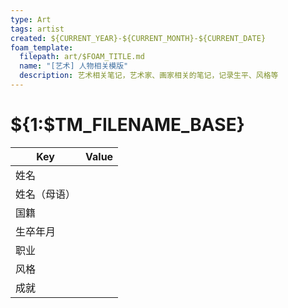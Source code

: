 ```yaml
---
type: Art
tags: artist
created: ${CURRENT_YEAR}-${CURRENT_MONTH}-${CURRENT_DATE}
foam_template:
  filepath: art/$FOAM_TITLE.md
  name: "[艺术] 人物相关模版"
  description: 艺术相关笔记，艺术家、画家相关的笔记，记录生平、风格等
---
```


# ${1:$TM_FILENAME_BASE}

| Key          | Value |
| ------------ | ----- |
| 姓名         |       |
| 姓名（母语） |       |
| 国籍         |       |
| 生卒年月     |       |
| 职业         |       |
| 风格         |       |
| 成就         |       |
